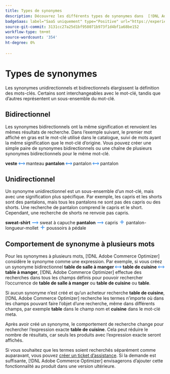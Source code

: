 ```yaml
---
title: Types de synonymes
description: Découvrez les différents types de synonymes dans  [!DNL Adobe Commerce Optimizer].
badgeSaas: label="SaaS uniquement" type="Positive" url="https://experienceleague.adobe.com/fr/docs/commerce/user-guides/product-solutions" tooltip="S’applique uniquement aux projets Adobe Commerce as a Cloud Service et Adobe Commerce Optimizer (infrastructure SaaS gérée par Adobe)."
source-git-commit: 3131cc27a25d1bf958071b973f1d4bf1a68be152
workflow-type: tm+mt
source-wordcount: '354'
ht-degree: 0%

---
```


# Types de synonymes

Les synonymes unidirectionnels et bidirectionnels élargissent la définition des mots-clés. Certains sont interchangeables avec le mot-clé, tandis que d’autres représentent un sous-ensemble du mot-clé.

## Bidirectionnel

Les synonymes bidirectionnels ont la même signification et renvoient les mêmes résultats de recherche. Dans l’exemple suivant, le premier mot affiché en gras est le mot-clé utilisé dans le catalogue, suivi de mots ayant la même signification que le mot-clé d’origine. Vous pouvez créer une simple paire de synonymes bidirectionnels ou une chaîne de plusieurs synonymes bidirectionnels pour le même mot-clé.

**veste** ![sélecteur bidirectionnel](../../assets/btn-two-way.png) manteau
**pantalon** ![Sélecteur bidirectionnel](../../assets/btn-two-way.png) pantalon ![Sélecteur bidirectionnel](../../assets/btn-two-way.png) pantalon

## Unidirectionnel

Un synonyme unidirectionnel est un sous-ensemble d’un mot-clé, mais avec une signification plus spécifique. Par exemple, les capris et les shorts sont des pantalons, mais tous les pantalons ne sont pas des capris ou des shorts. Une recherche de pantalon comprend le capris et le short. Cependant, une recherche de shorts ne renvoie pas capris.

**sweat-shirt** ![Sélecteur unidirectionnel](../../assets/btn-one-way.png) sweat à capuche
**pantalon** ![Sélecteur unidirectionnel](../../assets/btn-one-way.png) capris ![Sélecteur unidirectionnel multiple](../../assets/btn-multiple-one-way.png) pantalon-longueur-mollet ![Sélecteur unidirectionnel multiple](../../assets/btn-multiple-one-way.png) poussoirs à pédale

## Comportement de synonyme à plusieurs mots

Pour les synonymes à plusieurs mots, [!DNL Adobe Commerce Optimizer] considère le synonyme comme une expression. Par exemple, si vous créez un synonyme bidirectionnel **table de salle à manger** ![sélecteur bidirectionnel](../../assets/btn-two-way.png) **table de cuisine** ![sélecteur bidirectionnel](../../assets/btn-two-way.png) **table à manger**, [!DNL Adobe Commerce Optimizer] effectue des recherches dans tous les champs définis pour pouvoir rechercher l’occurrence de **table de salle à manger** ou **table de cuisine** ou **table**.

Si aucun synonyme n’est créé et qu’un acheteur recherche **table de cuisine**, [!DNL Adobe Commerce Optimizer] recherche les termes n’importe où dans les champs pouvant faire l’objet d’une recherche, même dans différents champs, par exemple **table** dans le champ nom et **cuisine** dans le mot-clé meta.

Après avoir créé un synonyme, le comportement de recherche change pour rechercher l’expression exacte **table de cuisine**. Cela peut réduire le nombre de résultats, car seuls les produits avec l’expression exacte seront affichés.

Si vous souhaitez que les termes soient recherchés séparément comme auparavant, vous pouvez [créer un ticket d’assistance](https://experienceleague.adobe.com/fr/docs/commerce-knowledge-base/kb/help-center-guide/magento-help-center-user-guide). Si la demande est suffisante, [!DNL Adobe Commerce Optimizer] envisagerons d’ajouter cette fonctionnalité au produit dans une version ultérieure.
